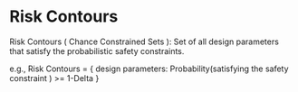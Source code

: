 # Risk Contours
Risk Contours ( Chance Constrained Sets ): Set of all design parameters that satisfy the probabilistic safety constraints.

e.g., Risk Contours = {  design parameters:  Probability(satisfying the safety constraint ) >= 1-Delta  } 
